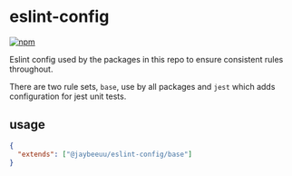 # eslint-config

[![npm](https://img.shields.io/npm/v/@jaybeeuu/eslint-config.svg)](https://www.npmjs.com/package/@jaybeeuu/eslint-config)

Eslint config used by the packages in this repo to ensure consistent rules throughout.

There are two rule sets, `base`,
use by all packages and `jest` which adds configuration for jest unit tests.

## usage

```json
{
  "extends": ["@jaybeeuu/eslint-config/base"]
}
```
